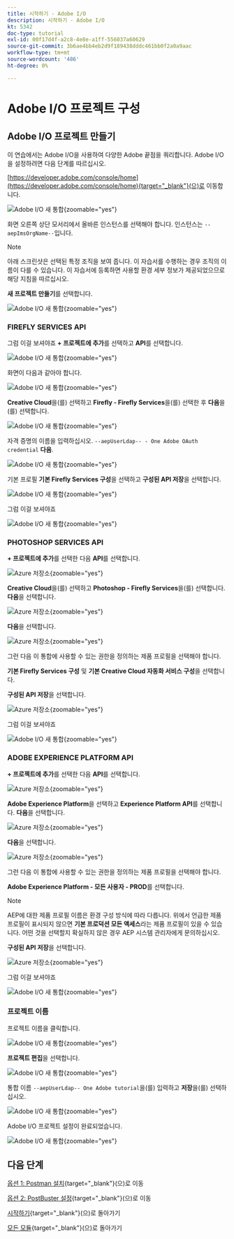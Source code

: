 ```yaml
---
title: 시작하기 - Adobe I/O
description: 시작하기 - Adobe I/O
kt: 5342
doc-type: tutorial
exl-id: 00f17d4f-a2c8-4e8e-a1ff-556037a60629
source-git-commit: 3b6ae4bb4eb2d9f189438dddc461bb0f2a0a9aac
workflow-type: tm+mt
source-wordcount: '486'
ht-degree: 0%

---
```


# Adobe I/O 프로젝트 구성

## Adobe I/O 프로젝트 만들기

이 연습에서는 Adobe I/O을 사용하여 다양한 Adobe 끝점을 쿼리합니다. Adobe I/O을 설정하려면 다음 단계를 따르십시오.

[https://developer.adobe.com/console/home](https://developer.adobe.com/console/home){target="_blank"}(으)로 이동합니다.

![Adobe I/O 새 통합](./images/iohome.png){zoomable="yes"}

화면 오른쪽 상단 모서리에서 올바른 인스턴스를 선택해야 합니다. 인스턴스는 `--aepImsOrgName--`입니다.

>[!NOTE]
>
> 아래 스크린샷은 선택된 특정 조직을 보여 줍니다. 이 자습서를 수행하는 경우 조직의 이름이 다를 수 있습니다. 이 자습서에 등록하면 사용할 환경 세부 정보가 제공되었으므로 해당 지침을 따르십시오.

**새 프로젝트 만들기**&#x200B;를 선택합니다.

![Adobe I/O 새 통합](./images/iocomp.png){zoomable="yes"}

### FIREFLY SERVICES API

그럼 이걸 보셔야죠 **+ 프로젝트에 추가**&#x200B;를 선택하고 **API**&#x200B;를 선택합니다.

![Adobe I/O 새 통합](./images/adobe_io_access_api.png){zoomable="yes"}

화면이 다음과 같아야 합니다.

![Adobe I/O 새 통합](./images/api1.png){zoomable="yes"}

**Creative Cloud**&#x200B;을(를) 선택하고 **Firefly - Firefly Services**&#x200B;을(를) 선택한 후 **다음**&#x200B;을(를) 선택합니다.

![Adobe I/O 새 통합](./images/api3.png){zoomable="yes"}

자격 증명의 이름을 입력하십시오. `--aepUserLdap-- - One Adobe OAuth credential` **다음**.

![Adobe I/O 새 통합](./images/api4.png){zoomable="yes"}

기본 프로필 **기본 Firefly Services 구성**&#x200B;을 선택하고 **구성된 API 저장**&#x200B;을 선택합니다.

![Adobe I/O 새 통합](./images/api9.png){zoomable="yes"}

그럼 이걸 보셔야죠

![Adobe I/O 새 통합](./images/api10.png){zoomable="yes"}

### PHOTOSHOP SERVICES API

**+ 프로젝트에 추가**&#x200B;를 선택한 다음 **API**&#x200B;를 선택합니다.

![Azure 저장소](./images/ps2.png){zoomable="yes"}

**Creative Cloud**&#x200B;을(를) 선택하고 **Photoshop - Firefly Services**&#x200B;을(를) 선택합니다. **다음**&#x200B;을 선택합니다.

![Azure 저장소](./images/ps3.png){zoomable="yes"}

**다음**&#x200B;을 선택합니다.

![Azure 저장소](./images/ps4.png){zoomable="yes"}

그런 다음 이 통합에 사용할 수 있는 권한을 정의하는 제품 프로필을 선택해야 합니다.

**기본 Firefly Services 구성** 및 **기본 Creative Cloud 자동화 서비스 구성**&#x200B;을 선택합니다.

**구성된 API 저장**&#x200B;을 선택합니다.

![Azure 저장소](./images/ps5.png){zoomable="yes"}

그럼 이걸 보셔야죠

![Adobe I/O 새 통합](./images/ps7.png){zoomable="yes"}

### ADOBE EXPERIENCE PLATFORM API

**+ 프로젝트에 추가**&#x200B;를 선택한 다음 **API**&#x200B;를 선택합니다.

![Azure 저장소](./images/aep1.png){zoomable="yes"}

**Adobe Experience Platform**&#x200B;을 선택하고 **Experience Platform API**&#x200B;를 선택합니다. **다음**&#x200B;을 선택합니다.

![Azure 저장소](./images/aep2.png){zoomable="yes"}

**다음**&#x200B;을 선택합니다.

![Azure 저장소](./images/aep3.png){zoomable="yes"}

그런 다음 이 통합에 사용할 수 있는 권한을 정의하는 제품 프로필을 선택해야 합니다.

**Adobe Experience Platform - 모든 사용자 - PROD**&#x200B;를 선택합니다.

>[!NOTE]
>
>AEP에 대한 제품 프로필 이름은 환경 구성 방식에 따라 다릅니다. 위에서 언급한 제품 프로필이 표시되지 않으면 **기본 프로덕션 모든 액세스**&#x200B;라는 제품 프로필이 있을 수 있습니다. 어떤 것을 선택할지 확실하지 않은 경우 AEP 시스템 관리자에게 문의하십시오.

**구성된 API 저장**&#x200B;을 선택합니다.

![Azure 저장소](./images/aep4.png){zoomable="yes"}

그럼 이걸 보셔야죠

![Adobe I/O 새 통합](./images/aep5.png){zoomable="yes"}

### 프로젝트 이름

프로젝트 이름을 클릭합니다.

![Adobe I/O 새 통합](./images/api13.png){zoomable="yes"}

**프로젝트 편집**&#x200B;을 선택합니다.

![Adobe I/O 새 통합](./images/api14.png){zoomable="yes"}

통합 이름 `--aepUserLdap-- One Adobe tutorial`을(를) 입력하고 **저장**&#x200B;을(를) 선택하십시오.

![Adobe I/O 새 통합](./images/api15.png){zoomable="yes"}

Adobe I/O 프로젝트 설정이 완료되었습니다.

![Adobe I/O 새 통합](./images/api16.png){zoomable="yes"}

## 다음 단계

[옵션 1: Postman 설치](./ex7.md){target="_blank"}(으)로 이동

[옵션 2: PostBuster 설정](./ex8.md){target="_blank"}(으)로 이동

[시작하기](./getting-started.md){target="_blank"}(으)로 돌아가기

[모든 모듈](./../../../overview.md){target="_blank"}(으)로 돌아가기
